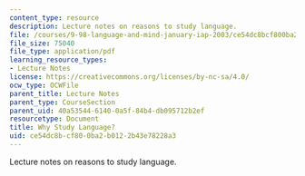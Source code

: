 ```yaml
---
content_type: resource
description: Lecture notes on reasons to study language.
file: /courses/9-98-language-and-mind-january-iap-2003/ce54dc8bcf800ba2b0122b43e78228a3_why_study_language.pdf
file_size: 75040
file_type: application/pdf
learning_resource_types:
- Lecture Notes
license: https://creativecommons.org/licenses/by-nc-sa/4.0/
ocw_type: OCWFile
parent_title: Lecture Notes
parent_type: CourseSection
parent_uid: 40a53544-6140-0a5f-84b4-db095712b2ef
resourcetype: Document
title: Why Study Language?
uid: ce54dc8b-cf80-0ba2-b012-2b43e78228a3
---
```

Lecture notes on reasons to study language.